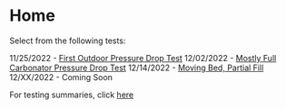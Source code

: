 # Home

Select from the following tests:

11/25/2022 - [First Outdoor Pressure Drop Test](https://ryanseabound.github.io/SeaboundData/FinalNotebooks/11_25_2022.html)
12/02/2022 - [Mostly Full Carbonator Pressure Drop Test](https://ryanseabound.github.io/SeaboundData/FinalNotebooks/12_02_2022.html)
12/14/2022 - [Moving Bed, Partial Fill](https://ryanseabound.github.io/SeaboundData/FinalNotebooks/12_14_2022.html)
12/XX/2022 - Coming Soon

For testing summaries, click [here](https://www.notion.so/seabound/Testing-Summaries-Learnings-cc19514ca29f468ebe0ddfec9c0cf33f)